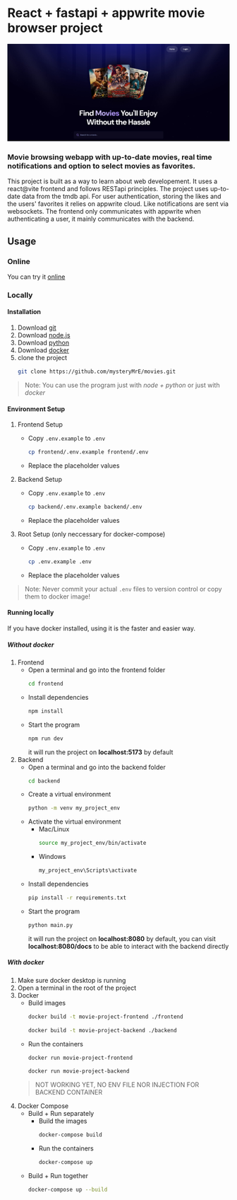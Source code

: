 # React + fastapi + appwrite movie browser project

![Tux, the Linux mascot](/assets/images/main.jpg)


### Movie browsing webapp with up-to-date movies, real time notifications and option to select movies as favorites.

This project is built as a way to learn about web developement. It uses a react@vite frontend and follows RESTapi principles. The project uses up-to-date data from the tmdb api. For user authentication, storing the likes and the users' favorites it relies on appwrite cloud. Like notifications are sent via websockets. The frontend only communicates with appwrite when authenticating a user, it mainly communicates with the backend.

## Usage

### Online
You can try it [online](https://movie-app-frontend-297123749347.europe-west3.run.app)

### Locally

#### Installation
1. Download [git](https://git-scm.com/downloads)
2. Download [node.js](https://nodejs.org/en/download)
3. Download [python](https://www.python.org/downloads/)
4. Download [docker](https://www.docker.com/products/docker-desktop/)
5. clone the project 
   ```bash
   git clone https://github.com/mysteryMrE/movies.git
   ```
> Note: You can use the program just with <em>node + python</em> or just with <em>docker</em>
#### Environment Setup

1. Frontend Setup
   - Copy `.env.example` to `.env`
      ```bash
      cp frontend/.env.example frontend/.env
   - Replace the placeholder values
2. Backend Setup
   - Copy `.env.example` to `.env`
      ```bash
      cp backend/.env.example backend/.env
   - Replace the placeholder values

3. Root Setup (only neccessary for docker-compose)
   - Copy `.env.example` to `.env`
      ```bash
      cp .env.example .env
      ```
   - Replace the placeholder values
      
> Note: Never commit your actual `.env` files to version control or copy them to docker image!

#### Running locally
If you have docker installed, using it is the faster and easier way.
##### Without docker
1. Frontend
   - Open a terminal and go into the frontend folder
      ```bash
      cd frontend
      ```
   - Install dependencies
      ```bash
      npm install
      ```
   - Start the program
      ```bash
      npm run dev
      ```
      it will run the project on <strong>localhost:5173</strong> by default
2. Backend
   - Open a terminal and go into the backend folder
      ```bash
      cd backend
      ```
   - Create a virtual environment
      ```bash
      python -m venv my_project_env
      ```
   - Activate the virtual environment
      - Mac/Linux
         ```bash
         source my_project_env/bin/activate
         ```
      - Windows
         ```bash
         my_project_env\Scripts\activate
         ```
   - Install dependencies
      ```bash
      pip install -r requirements.txt
      ```
   - Start the program
      ```bash
      python main.py
      ```
      it will run the project on <strong>localhost:8080</strong> by default, you can visit <strong>localhost:8080/docs</strong> to be able to interact with the backend directly
##### With docker
1. Make sure docker desktop is running
2. Open a terminal in the root of the project
3. Docker
   - Build images
      ```bash
      docker build -t movie-project-frontend ./frontend
      ```
      ```bash
      docker build -t movie-project-backend ./backend
      ```
   - Run the containers
      ```bash
      docker run movie-project-frontend
      ```
      ```bash
      docker run movie-project-backend
      ```
   > NOT WORKING YET, NO ENV FILE NOR INJECTION FOR BACKEND CONTAINER
4. Docker Compose
   - Build + Run separately
      - Build the images
         ```bash
         docker-compose build
         ```
      - Run the containers
         ```bash
         docker-compose up
         ```
   - Build + Run together
      ```bash
      docker-compose up --build
      ```
